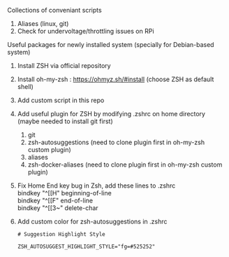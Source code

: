 Collections of conveniant scripts
1. Aliases (linux, git)
2. Check for undervoltage/throttling issues on RPi

Useful packages for newly installed system (specially for Debian-based system)
1. Install ZSH via official repository
2. Install oh-my-zsh : https://ohmyz.sh/#install (choose ZSH as default shell)
3. Add custom script in this repo
4. Add useful plugin for ZSH by modifying .zshrc on home directory (maybe needed to install git first)
    1. git
    2. zsh-autosuggestions (need to clone plugin first in oh-my-zsh custom plugin)
    3. aliases
    4. zsh-docker-aliases (need to clone plugin first in oh-my-zsh custom plugin)
5. Fix Home End key bug in Zsh, add these lines to .zshrc  
    bindkey  "^[[H"   beginning-of-line  
    bindkey  "^[[F"   end-of-line  
    bindkey  "^[[3~"  delete-char
6. Add custom color for zsh-autosuggestions in .zshrc
   
   `# Suggestion Highlight Style`
   
   `ZSH_AUTOSUGGEST_HIGHLIGHT_STYLE="fg=#525252"`

